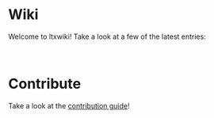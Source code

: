 # Wiki
Welcome to ltxwiki! Take a look at a few of the latest entries:

<ul id="entries"></ul>

<script>
    let entries = document.getElementById("entries");
    fetch("https://api.github.com/repos/jordanreger/ltx/contents/wiki").then(response => response.json()).then((res) => {
        for(const md in res){
            const name = res[md].name.replace(".md", "");
            if(name !== "test"){
                entries.innerHTML += `<li><a href="/wiki/${name}">${name[0].toUpperCase() + name.slice(1)}</a></li>`;
            }
        }
    })
</script>

<br/>

# Contribute
Take a look at the <a href="https://github.com/jordanreger/ltx#contribute">contribution guide</a>!